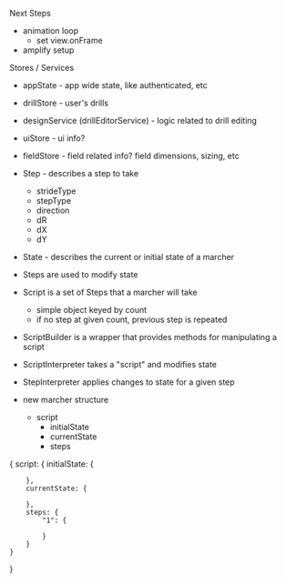 Next Steps
* animation loop
  * set view.onFrame
* amplify setup


Stores / Services
* appState - app wide state, like authenticated, etc
* drillStore - user's drills
* designService (drillEditorService) - logic related to drill editing
* uiStore - ui info?
* fieldStore - field related info? field dimensions, sizing, etc

* Step - describes a step to take
    * strideType
    * stepType
    * direction
    * dR
    * dX
    * dY
* State - describes the current or initial state of a marcher
* Steps are used to modify state
* Script is a set of Steps that a marcher will take
    * simple object keyed by count
    * if no step at given count, previous step is repeated
* ScriptBuilder is a wrapper that provides methods for manipulating a script
* ScriptInterpreter takes a "script" and modifies state
* StepInterpreter applies changes to state for a given step
* new marcher structure
    * script
        * initialState
        * currentState
        * steps

{
    script: {
        initialState: {

        },
        currentState: {

        },
        steps: {
            "1": {

            }
        }
    }
}


